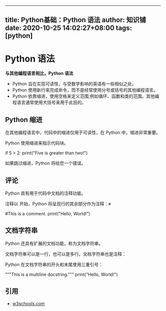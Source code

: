 
---
title: Python基础：Python 语法
author: 知识铺
date: 2020-10-25 14:02:27+08:00
tags: [python]
---
# [](#python-syntax)<font _mstmutation="1" _msthash="391079" _msttexthash="11204440">Python 语法</font>

**与其他编程语言相比，Python 语法**

*   Python 旨在实现可读性，与受数学影响的英语有一些相似之处。
*   Python 使用新行来完成命令，而不是经常使用分号或括号的其他编程语言。
*   Python 依靠缩进，使用空格来定义范围;例如循环、函数和类的范围。其他编程语言通常使用大括号来用于此目的。

## [](#python-indentations)<font _mstmutation="1" _msthash="392457" _msttexthash="12283960">Python 缩进</font>

在其他编程语言中，代码中的缩进仅用于可读性，在 Python 中，缩进非常重要。

Python 使用缩进来指示代码块。

 if 5 > 2:
  print("Five is greater than two!")

如果跳过缩进，Python 将给您一个错误。

## [](#comments)<font _mstmutation="1" _msthash="394212" _msttexthash="6976060">评论</font>

Python 具有用于代码中文档的注释功能。

<font _mstmutation="1" _msthash="393627" _msttexthash="165153508">注释以 开始，Python 将呈现行的其余部分作为注释：</font>```#```

 #This is a comment.
print("Hello, World!")

## [](#docstrings)<font _mstmutation="1" _msthash="409955" _msttexthash="14841138">文档字符串</font>

Python 还具有扩展的文档功能，称为文档字符串。

文档字符串可以是一行，也可以是多行。文档字符串也是注释：

Python 在文档字符串的开头和末尾使用三重引号：

 """This is a 
multiline docstring."""
print("Hello, World!")

## [](#references)<font _mstmutation="1" _msthash="411775" _msttexthash="5334199">引用</font>

*   [w3schools.com](https://zshipu.com/t?url=https://www.w3schools.com/python/python_syntax.asp)
